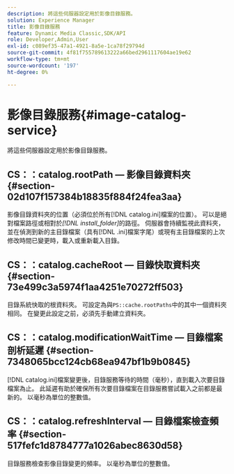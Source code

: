```yaml
---
description: 將這些伺服器設定用於影像目錄服務。
solution: Experience Manager
title: 影像目錄服務
feature: Dynamic Media Classic,SDK/API
role: Developer,Admin,User
exl-id: c089ef35-47a1-4921-8a5e-1ca78f29794d
source-git-commit: 4f81f755789613222a66bed2961117604ae19e62
workflow-type: tm+mt
source-wordcount: '197'
ht-degree: 0%

---
```


# 影像目錄服務{#image-catalog-service}

將這些伺服器設定用於影像目錄服務。

## CS：：catalog.rootPath — 影像目錄資料夾 {#section-02d107f157384b18835f884f24fea3aa}

影像目錄資料夾的位置（必須位於所有[!DNL catalog.ini]檔案的位置）。 可以是絕對檔案路徑或相對於&#x200B;*[!DNL install_folder]*&#x200B;的路徑。 伺服器會持續監視此資料夾，並在偵測到新的主目錄檔案（具有[!DNL .ini]檔案字尾）或現有主目錄檔案的上次修改時間已變更時，載入或重新載入目錄。

## CS：：catalog.cacheRoot — 目錄快取資料夾 {#section-73e499c3a5974f1aa4251e70272ff503}

目錄系統快取的根資料夾。 可設定為與`PS::cache.rootPaths`中的其中一個資料夾相同。 在變更此設定之前，必須先手動建立資料夾。

## CS：：catalog.modificationWaitTime — 目錄檔案剖析延遲 {#section-7348065bcc124cb68ea947bf1b9b0845}

[!DNL catalog.ini]檔案變更後，目錄服務等待的時間（毫秒），直到載入次要目錄檔案為止。 此延遲有助於確保所有次要目錄檔案在目錄服務嘗試載入之前都是最新的。 以毫秒為單位的整數值。

## CS：：catalog.refreshInterval — 目錄檔案檢查頻率 {#section-517fefc1d8784777a1026abec8630d58}

目錄服務檢查影像目錄變更的頻率。 以毫秒為單位的整數值。

